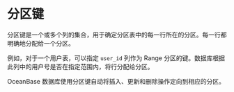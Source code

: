 # 分区键 

分区键是一个或多个列的集合，用于确定分区表中的每一行所在的分区。每一行都明确地分配给一个分区。

例如，对于一个用户表，可以指定 `user_id` 列作为 Range 分区的键。数据库根据此列中的用户号是否在指定范围内，将行分配给分区。

OceanBase 数据库使用分区键自动将插入、更新和删除操作定向到相应的分区。

